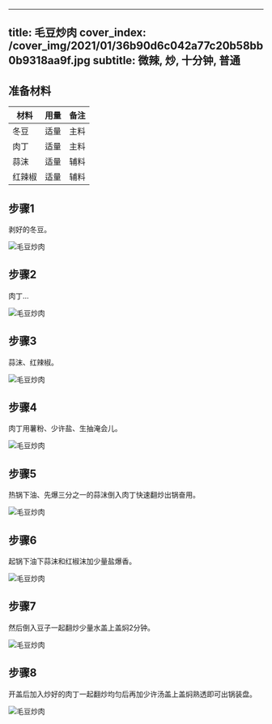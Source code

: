 
---
title: 毛豆炒肉
cover_index: /cover_img/2021/01/36b90d6c042a77c20b58bb0b9318aa9f.jpg
subtitle: 微辣, 炒, 十分钟, 普通
---

## 准备材料

| 材料     | 用量 | 备注|
| ------- | ----- | --- |
| 冬豆 | 适量| 主料 |
| 肉丁 | 适量| 主料 |
| 蒜沫 | 适量| 辅料 |
| 红辣椒 | 适量| 辅料 |

## 步骤1

剥好的冬豆。

![毛豆炒肉](https://i8.meishichina.com/attachment/recipe/201010/201010111625347.jpg?x-oss-process=style/p320) 

## 步骤2

肉丁...

![毛豆炒肉](https://i8.meishichina.com/attachment/recipe/201010/201010111625442.jpg?x-oss-process=style/p320) 

## 步骤3

蒜沫、红辣椒。

![毛豆炒肉](https://i8.meishichina.com/attachment/recipe/201010/201010111625512.jpg?x-oss-process=style/p320) 

## 步骤4

肉丁用薯粉、少许盐、生抽淹会儿。

![毛豆炒肉](https://i8.meishichina.com/attachment/recipe/201010/201010111626032.jpg?x-oss-process=style/p320) 

## 步骤5

热锅下油、先爆三分之一的蒜沫倒入肉丁快速翻炒出锅奋用。

![毛豆炒肉](https://i8.meishichina.com/attachment/recipe/201010/201010111626136.jpg?x-oss-process=style/p320) 

## 步骤6

起锅下油下蒜沫和红椒沫加少量盐爆香。

![毛豆炒肉](https://i8.meishichina.com/attachment/recipe/201010/201010111626227.jpg?x-oss-process=style/p320) 

## 步骤7

然后倒入豆子一起翻炒少量水盖上盖焖2分钟。

![毛豆炒肉](https://i8.meishichina.com/attachment/recipe/201010/201010111626300.jpg?x-oss-process=style/p320) 

## 步骤8

开盖后加入炒好的肉丁一起翻炒均匀后再加少许汤盖上盖焖熟透即可出锅装盘。

![毛豆炒肉](https://i8.meishichina.com/attachment/recipe/201010/201010111626382.jpg?x-oss-process=style/p320) 

